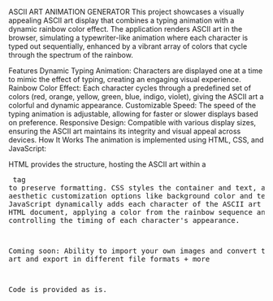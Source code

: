 ASCII ART ANIMATION GENERATOR
This project showcases a visually appealing ASCII art display that combines a typing animation with a dynamic rainbow color effect. The application renders ASCII art in the browser, simulating a typewriter-like animation where each character is typed out sequentially, enhanced by a vibrant array of colors that cycle through the spectrum of the rainbow.

Features
Dynamic Typing Animation: Characters are displayed one at a time to mimic the effect of typing, creating an engaging visual experience.
Rainbow Color Effect: Each character cycles through a predefined set of colors (red, orange, yellow, green, blue, indigo, violet), giving the ASCII art a colorful and dynamic appearance.
Customizable Speed: The speed of the typing animation is adjustable, allowing for faster or slower displays based on preference.
Responsive Design: Compatible with various display sizes, ensuring the ASCII art maintains its integrity and visual appeal across devices.
How It Works
The animation is implemented using HTML, CSS, and JavaScript:

HTML provides the structure, hosting the ASCII art within a <pre> tag to preserve formatting.
CSS styles the container and text, adding aesthetic customization options like background color and text padding.
JavaScript dynamically adds each character of the ASCII art into the HTML document, applying a color from the rainbow sequence and controlling the timing of each character's appearance.

Coming soon:
Ability to import your own images and convert to ascii art and export in different file formats + more

Code is provided as is.
